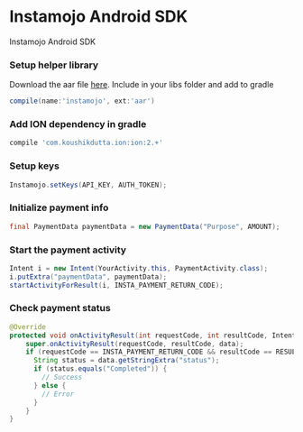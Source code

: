 # Instamojo Android SDK
Instamojo Android SDK

### Setup helper library
Download the aar file [here](https://github.com/sidhantpanda/instamojo-android/blob/master/instamojo.aar?raw=true).
Include in your libs folder and add to gradle
```gradle
compile(name:'instamojo', ext:'aar')
```

### Add ION dependency in gradle
```gradle
compile 'com.koushikdutta.ion:ion:2.+'
```

### Setup keys
```java
Instamojo.setKeys(API_KEY, AUTH_TOKEN);
```

### Initialize payment info
```java
final PaymentData paymentData = new PaymentData("Purpose", AMOUNT);
```

### Start the payment activity
```java
Intent i = new Intent(YourActivity.this, PaymentActivity.class);
i.putExtra("paymentData", paymentData);
startActivityForResult(i, INSTA_PAYMENT_RETURN_CODE);
````

### Check payment status
```java
@Override
protected void onActivityResult(int requestCode, int resultCode, Intent data) {
    super.onActivityResult(requestCode, resultCode, data);
    if (requestCode == INSTA_PAYMENT_RETURN_CODE && resultCode == RESULT_OK) {
      String status = data.getStringExtra("status");
      if (status.equals("Completed")) {
        // Success
      } else {
        // Error
      }
    }
}
```
